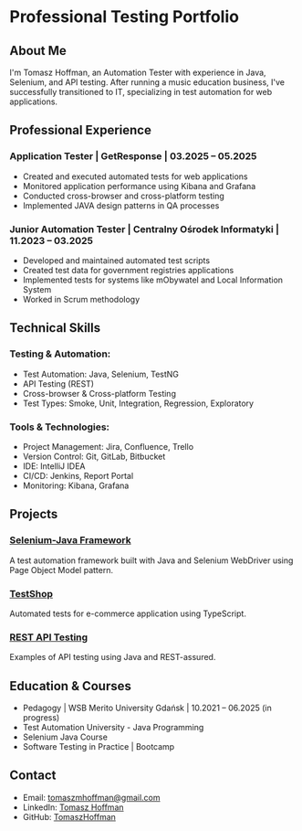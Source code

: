 # Professional Testing Portfolio

## About Me
I'm Tomasz Hoffman, an Automation Tester with experience in Java, Selenium, and API testing. After running a music education business, I've successfully transitioned to IT, specializing in test automation for web applications.

## Professional Experience

### Application Tester | GetResponse | 03.2025 – 05.2025
- Created and executed automated tests for web applications
- Monitored application performance using Kibana and Grafana
- Conducted cross-browser and cross-platform testing
- Implemented JAVA design patterns in QA processes

### Junior Automation Tester | Centralny Ośrodek Informatyki | 11.2023 – 03.2025
- Developed and maintained automated test scripts
- Created test data for government registries applications
- Implemented tests for systems like mObywatel and Local Information System
- Worked in Scrum methodology

## Technical Skills

### Testing & Automation:
- Test Automation: Java, Selenium, TestNG
- API Testing (REST)
- Cross-browser & Cross-platform Testing
- Test Types: Smoke, Unit, Integration, Regression, Exploratory

### Tools & Technologies:
- Project Management: Jira, Confluence, Trello
- Version Control: Git, GitLab, Bitbucket
- IDE: IntelliJ IDEA
- CI/CD: Jenkins, Report Portal
- Monitoring: Kibana, Grafana

## Projects

### [Selenium-Java Framework](link-to-repo-when-created)
A test automation framework built with Java and Selenium WebDriver using Page Object Model pattern.

### [TestShop](https://github.com/TomaszHoffman/TestShop)
Automated tests for e-commerce application using TypeScript.

### [REST API Testing](link-to-repo-when-created)
Examples of API testing using Java and REST-assured.

## Education & Courses
- Pedagogy | WSB Merito University Gdańsk | 10.2021 – 06.2025 (in progress)
- Test Automation University - Java Programming
- Selenium Java Course
- Software Testing in Practice | Bootcamp

## Contact
- Email: tomaszmhoffman@gmail.com
- LinkedIn: [Tomasz Hoffman](https://www.linkedin.com/in/tomasz-hoffman-b70a0942/)
- GitHub: [TomaszHoffman](https://github.com/TomaszHoffman)


